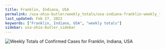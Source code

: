 ```yaml
---
title: Franklin, Indiana, USA
permalink: /usa-ohio-butler/weekly_totals/usa-indiana-franklin-weekly_totals.html
last_updated: Feb 27, 2022
keywords: ["Franklin, Indiana, USA", "weekly totals"]
sidebar: usa-ohio-butler_sidebar
---
```


![Weekly Totals of Confirmed Cases for Franklin, Indiana, USA](/covid_tracker/images/graphs/usa-indiana-franklin-weekly_totals_graph.png)
